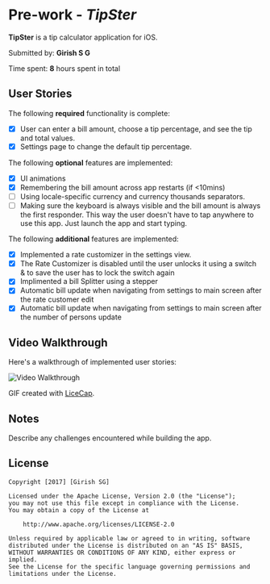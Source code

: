 # Pre-work - *TipSter*

**TipSter** is a tip calculator application for iOS.

Submitted by: **Girish S G**

Time spent: **8** hours spent in total

## User Stories

The following **required** functionality is complete:

* [X] User can enter a bill amount, choose a tip percentage, and see the tip and total values.
* [X] Settings page to change the default tip percentage.

The following **optional** features are implemented:
* [X] UI animations
* [X] Remembering the bill amount across app restarts (if <10mins)
* [ ] Using locale-specific currency and currency thousands separators.
* [ ] Making sure the keyboard is always visible and the bill amount is always the first responder. This way the user doesn't have to tap anywhere to use this app. Just launch the app and start typing.

The following **additional** features are implemented:

* [X] Implemented a rate customizer in the settings view.
* [X] The Rate Customizer is disabled until the user unlocks it using a switch & to save the user has to lock the switch again
* [X] Implimented a bill Splitter using a stepper
* [X] Automatic bill update when navigating from settings to main screen after the rate customer edit
* [X] Automatic bill update when navigating from settings to main screen after the number of persons update

## Video Walkthrough 

Here's a walkthrough of implemented user stories:

<img src='' width='' alt='Video Walkthrough' />

GIF created with [LiceCap](http://www.cockos.com/licecap/).

## Notes

Describe any challenges encountered while building the app.

## License

    Copyright [2017] [Girish SG]

    Licensed under the Apache License, Version 2.0 (the "License");
    you may not use this file except in compliance with the License.
    You may obtain a copy of the License at

        http://www.apache.org/licenses/LICENSE-2.0

    Unless required by applicable law or agreed to in writing, software
    distributed under the License is distributed on an "AS IS" BASIS,
    WITHOUT WARRANTIES OR CONDITIONS OF ANY KIND, either express or implied.
    See the License for the specific language governing permissions and
    limitations under the License.
